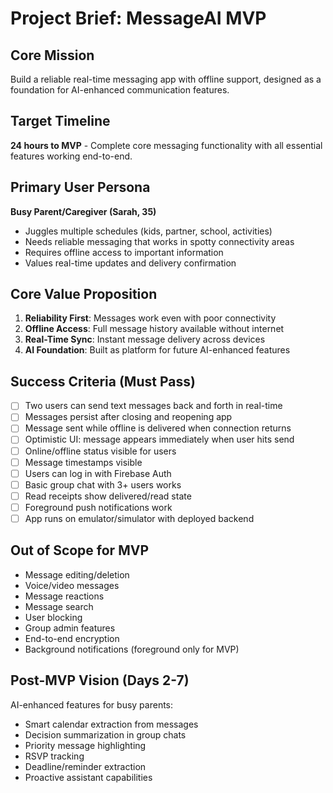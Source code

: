 # Project Brief: MessageAI MVP

## Core Mission
Build a reliable real-time messaging app with offline support, designed as a foundation for AI-enhanced communication features.

## Target Timeline
**24 hours to MVP** - Complete core messaging functionality with all essential features working end-to-end.

## Primary User Persona
**Busy Parent/Caregiver (Sarah, 35)**
- Juggles multiple schedules (kids, partner, school, activities)
- Needs reliable messaging that works in spotty connectivity areas
- Requires offline access to important information
- Values real-time updates and delivery confirmation

## Core Value Proposition
1. **Reliability First**: Messages work even with poor connectivity
2. **Offline Access**: Full message history available without internet
3. **Real-Time Sync**: Instant message delivery across devices
4. **AI Foundation**: Built as platform for future AI-enhanced features

## Success Criteria (Must Pass)
- [ ] Two users can send text messages back and forth in real-time
- [ ] Messages persist after closing and reopening app
- [ ] Message sent while offline is delivered when connection returns
- [ ] Optimistic UI: message appears immediately when user hits send
- [ ] Online/offline status visible for users
- [ ] Message timestamps visible
- [ ] Users can log in with Firebase Auth
- [ ] Basic group chat with 3+ users works
- [ ] Read receipts show delivered/read state
- [ ] Foreground push notifications work
- [ ] App runs on emulator/simulator with deployed backend

## Out of Scope for MVP
- Message editing/deletion
- Voice/video messages
- Message reactions
- Message search
- User blocking
- Group admin features
- End-to-end encryption
- Background notifications (foreground only for MVP)

## Post-MVP Vision (Days 2-7)
AI-enhanced features for busy parents:
- Smart calendar extraction from messages
- Decision summarization in group chats
- Priority message highlighting
- RSVP tracking
- Deadline/reminder extraction
- Proactive assistant capabilities
